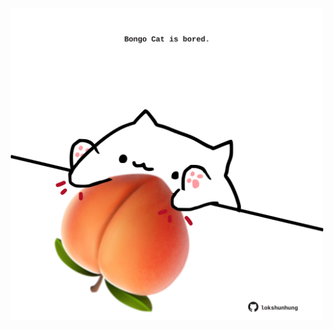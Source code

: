 <!-- built at 18/11/2024, 22:00:41 UTC -->
<p align="center">
  <img width="500" height="500" src="./ReadmeImage.svg">
</p>
